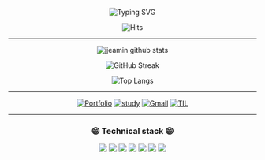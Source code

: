 
<div align=center>

![Typing SVG](https://readme-typing-svg.herokuapp.com?lines=Munju's+learning+challenge+😝)

</div>

<div align=center>

![Hits](https://hits.seeyoufarm.com/api/count/incr/badge.svg?url=https%3A%2F%2Fgithub.com%2Fannmunju&count_bg=%23DC5F5F&title_bg=%23555555&icon=&icon_color=%23E7E7E7&title=hits&edge_flat=false)


</div>

-----

<div align=center>
   
   ![jjeamin github stats](https://github-readme-stats.vercel.app/api?username=annmunju&show_icons=true)
   
   ![GitHub Streak](http://github-readme-streak-stats.herokuapp.com?user=annmunju&hide_border=true)
   
   ![Top Langs](https://github-readme-stats.vercel.app/api/top-langs/?username=annmunju&layout=compact)

</div>


------

<div align=center>

[![Portfolio](https://img.shields.io/badge/portfolio-Here-blue?style=for-the-badge)](https://ahnmunju.oopy.io/)
[![study](https://img.shields.io/badge/study-Here-orange?style=for-the-badge)](https://ahnmunju.oopy.io/0a363177-132a-4e11-91fb-ceed488c7f4a)
[![Gmail](https://img.shields.io/badge/Gmail-Here-red?style=for-the-badge)](mailto:ahnmunju@gmail.com)
[![TIL](https://img.shields.io/badge/TIL:2023-Here-green?style=for-the-badge)](https://github.com/annmunju/annmunju/tree/main/TIL/2023)

</div>


-----

<div align=center>
   
### 😄 Technical stack 😄

![](https://img.shields.io/badge/Python-3776AB?style=flat-square&logo=Python&logoColor=white)
<img src="https://img.shields.io/badge/Django-092E20?style=flat-square&logo=Django&logoColor=white"/></a>
<img src="https://img.shields.io/badge/Mysql-E6B91E?style=flat-square&logo=MySql&logoColor=white"/></a>
<img src="https://img.shields.io/badge/Pandas-150458?style=flat-square&logo=Pandas&logoColor=white"/></a>
<img src="https://img.shields.io/badge/Numpy-013243?style=flat-square&logo=Numpy&logoColor=white"/></a>
<img src="https://img.shields.io/badge/scikit-learn-F7931E?style=flat-square&logo=scikit-learn&logoColor=white"/></a>
<img src="https://img.shields.io/badge/Keras-D00000?style=flat-square&logo=Keras&logoColor=white"/></a>

</div>
